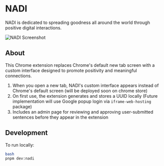 # NADI

NADI is dedicated to spreading goodness all around the world through positive digital interactions.

![NADI Screenshot](https://github.com/user-attachments/assets/d46d1e7e-9ade-4154-8c1f-9d574be76384)

## About

This Chrome extension replaces Chrome's default new tab screen with a custom interface designed to promote positivity and meaningful connections.

1. When you open a new tab, NADI's custom interface appears instead of Chrome's default screen (will be deployed soon on chrome store)
2. On first use, the extension generates and stores a UUID locally (Future implementation will use Google popup login via `iframe-web-hosting` package)
3. Includes an admin page for reviewing and approving user-submitted sentences before they appear in the extension

## Development

To run locally:

```bash
bash
pnpm dev:nadi
```
